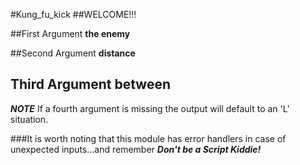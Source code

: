 #Kung_fu_kick 
##WELCOME!!!   

##First Argument __the enemy__   

##Second Argument __distance__   

## Third Argument __between__   

__*NOTE*__ If a fourth argument is missing the output will default to an 'L' situation.   

###It is worth noting that this module has error handlers in case of unexpected inputs...and remember __*Don't be a Script Kiddie!*__



